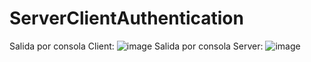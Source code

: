 # ServerClientAuthentication

Salida por consola Client: ![image](https://github.com/user-attachments/assets/0f213b47-f5a5-44ec-86c8-9611019c4dbb)
Salida por consola Server: ![image](https://github.com/user-attachments/assets/c3b82c96-a7a0-44f1-bbba-9619d8fad451)
